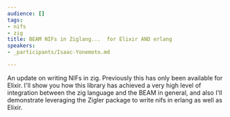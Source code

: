 ```yaml
---
audience: []
tags:
- nifs
- zig
title: BEAM NIFs in Ziglang...  for Elixir AND erlang
speakers:
- _participants/Isaac-Yonemoto.md

---
```

An update on writing NIFs in zig. Previously this has only been available for Elixir. I'll show you how this library has achieved a very high level of integration between the zig language and the BEAM in general, and also I'll demonstrate leveraging the Zigler package to write nifs in erlang as well as Elixir.